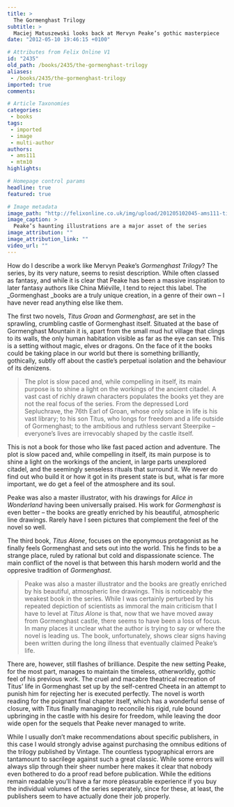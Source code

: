 ```yaml
---
title: >
  The Gormenghast Trilogy
subtitle: >
  Maciej Matuszewski looks back at Mervyn Peake’s gothic masterpiece
date: "2012-05-10 19:46:15 +0100"

# Attributes from Felix Online V1
id: "2435"
old_path: /books/2435/the-gormenghast-trilogy
aliases:
 - /books/2435/the-gormenghast-trilogy
imported: true
comments:

# Article Taxonomies
categories:
 - books
tags:
 - imported
 - image
 - multi-author
authors:
 - ams111
 - mtm10
highlights:

# Homepage control params
headline: true
featured: true

# Image metadata
image_path: "http://felixonline.co.uk/img/upload/201205102045-ams111-titus-groan-large.jpg"
image_caption: >
  Peake’s haunting illustrations are a major asset of the series
image_attribution: ""
image_attribution_link: ""
video_url: ""
---
```


How do I describe a work like Mervyn Peake’s _Gormenghast Trilogy_? The series, by its very nature, seems to resist description. While often classed as fantasy, and while it is clear that Peake has been a massive inspiration to later fantasy authors like China Miéville, I tend to reject this label. The _Gormenghast _books are a truly unique creation, in a genre of their own – I have never read anything else like them.

The first two novels, _Titus Groan_ and _Gormenghast_, are set in the sprawling, crumbling castle of Gormenghast itself. Situated at the base of Gormenghast Mountain it is, apart from the small mud hut village that clings to its walls, the only human habitation visible as far as the eye can see. This is a setting without magic, elves or dragons. On the face of it the books could be taking place in our world but there is something brilliantly, gothically, subtly off about the castle’s perpetual isolation and the behaviour of its denizens.
> The plot is slow paced and, while compelling in itself, its main purpose is to shine a light on the workings of the ancient citadel.
A vast cast of richly drawn characters populates the books yet they are not the real focus of the series. From the depressed Lord Sepluchrave, the 76th Earl of Groan, whose only solace in life is his vast library; to his son Titus, who longs for freedom and a life outside of Gormenghast; to the ambitious and ruthless servant Steerpike – everyone’s lives are irrevocably shaped by the castle itself.

This is not a book for those who like fast paced action and adventure. The plot is slow paced and, while compelling in itself, its main purpose is to shine a light on the workings of the ancient, in large parts unexplored citadel, and the seemingly senseless rituals that surround it. We never do find out who build it or how it got in its present state is but, what is far more important, we do get a feel of the atmosphere and its soul.

Peake was also a master illustrator, with his drawings for _Alice in Wonderland_ having been universally praised. His work for _Gormenghast_ is even better – the books are greatly enriched by his beautiful, atmospheric line drawings. Rarely have I seen pictures that complement the feel of the novel so well.

The third book, _Titus Alone_, focuses on the eponymous protagonist as he finally feels Gormenghast and sets out into the world. This he finds to be a strange place, ruled by rational but cold and dispassionate science. The main conflict of the novel is that between this harsh modern world and the oppresive tradition of _Gormenghast_.
> Peake was also a master illustrator and the books are greatly enriched by his beautiful, atmospheric line drawings.
This is noticeably the weakest book in the series. While I was certainly perturbed by his repeated depiction of scientists as immoral the main criticism that I have to level at _Titus Alone_ is that, now that we have moved away from Gormenghast castle, there seems to have been a loss of focus. In many places it unclear what the author is trying to say or where the novel is leading us. The book, unfortunately, shows clear signs having been written during the long illness that eventually claimed Peake’s life.

There are, however, still flashes of brilliance. Despite the new setting Peake, for the most part, manages to maintain the timeless, otherworldly, gothic feel of his previous work. The cruel and macabre theatrical recreation of Titus’ life in Gormenghast set up by the self-centred Cheeta in an attempt to punish him for rejecting her is executed perfectly. The novel is worth reading for the poignant final chapter itself, which has a wonderful sense of closure, with Titus finally managing to reconcile his rigid, rule bound upbringing in the castle with his desire for freedom, while leaving the door wide open for the sequels that Peake never managed to write.

While I usually don’t make recommendations about specific publishers, in this case I would strongly advise against purchasing the omnibus editions of the trilogy published by Vintage. The countless typographical errors are tantamount to sacrilege against such a great classic. While some errors will always slip through their sheer number here makes it clear that nobody even bothered to do a proof read before publication. While the editions remain readable you’ll have a far more pleasurable experience if you buy the individual volumes of the series seperately, since for these, at least, the publishers seem to have actually done their job properly.
